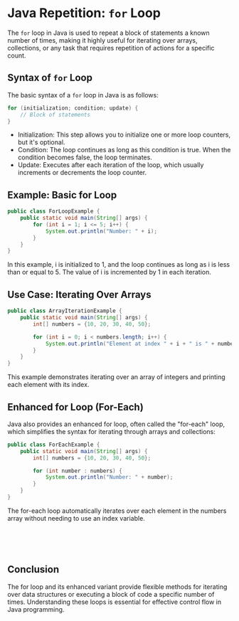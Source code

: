 # Java Repetition: `for` Loop

The `for` loop in Java is used to repeat a block of statements a known number of times, making it highly useful for iterating over arrays, collections, or any task that requires repetition of actions for a specific count.

## Syntax of `for` Loop

The basic syntax of a `for` loop in Java is as follows:

```java
for (initialization; condition; update) {
    // Block of statements
}
```

- Initialization: This step allows you to initialize one or more loop counters, but it's optional.
- Condition: The loop continues as long as this condition is true. When the condition becomes false, the loop terminates.
- Update: Executes after each iteration of the loop, which usually increments or decrements the loop counter.

## Example: Basic for Loop

```java
public class ForLoopExample {
    public static void main(String[] args) {
        for (int i = 1; i <= 5; i++) {
            System.out.println("Number: " + i);
        }
    }
}
```

In this example, i is initialized to 1, and the loop continues as long as i is less than or equal to 5. The value of i is incremented by 1 in each iteration.

## Use Case: Iterating Over Arrays

```java
public class ArrayIterationExample {
    public static void main(String[] args) {
        int[] numbers = {10, 20, 30, 40, 50};

        for (int i = 0; i < numbers.length; i++) {
            System.out.println("Element at index " + i + " is " + numbers[i]);
        }
    }
}
```

This example demonstrates iterating over an array of integers and printing each element with its index.

## Enhanced for Loop (For-Each)

Java also provides an enhanced for loop, often called the "for-each" loop, which simplifies the syntax for iterating through arrays and collections:

```java
public class ForEachExample {
    public static void main(String[] args) {
        int[] numbers = {10, 20, 30, 40, 50};

        for (int number : numbers) {
            System.out.println("Number: " + number);
        }
    }
}
```

The for-each loop automatically iterates over each element in the numbers array without needing to use an index variable.

<br>
<br>
<br>

## Conclusion

The for loop and its enhanced variant provide flexible methods for iterating over data structures or executing a block of code a specific number of times. Understanding these loops is essential for effective control flow in Java programming.
